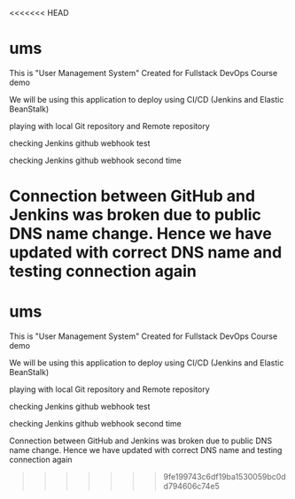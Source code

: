<<<<<<< HEAD
# ums

This is "User Management System" Created for Fullstack DevOps Course demo

We will be using this application to deploy using CI/CD (Jenkins and Elastic BeanStalk) 

playing with local Git repository and Remote repository

checking Jenkins github webhook test

checking Jenkins github webhook second time

Connection between GitHub and Jenkins was broken due to public DNS name change. Hence we have updated with correct DNS name and testing connection again
=======
# ums

This is "User Management System" Created for Fullstack DevOps Course demo

We will be using this application to deploy using CI/CD (Jenkins and Elastic BeanStalk) 

playing with local Git repository and Remote repository

checking Jenkins github webhook test

checking Jenkins github webhook second time

Connection between GitHub and Jenkins was broken due to public DNS name change. Hence we have updated with correct DNS name and testing connection again
>>>>>>> 9fe199743c6df19ba1530059bc0dd794606c74e5
